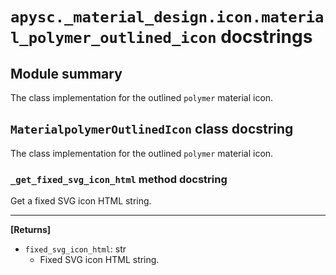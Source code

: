 # `apysc._material_design.icon.material_polymer_outlined_icon` docstrings

## Module summary

The class implementation for the outlined `polymer` material icon.

## `MaterialpolymerOutlinedIcon` class docstring

The class implementation for the outlined `polymer` material icon.

### `_get_fixed_svg_icon_html` method docstring

Get a fixed SVG icon HTML string.<hr>

**[Returns]**

- `fixed_svg_icon_html`: str
  - Fixed SVG icon HTML string.